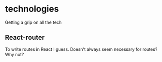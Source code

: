 # technologies
Getting a grip on all the tech

## React-router
To write routes in React I guess.
Doesn't always seem necessary for routes? Why not?


